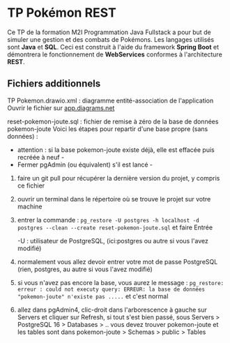 # TP Pokémon REST

Ce TP de la formation M2I Programmation Java Fullstack a pour but de simuler une gestion et des combats de Pokémons.
Les langages utilisés sont **Java** et **SQL**. Ceci est construit à l'aide du framework **Spring Boot** et démontrera le fonctionnement de **WebServices** conformes à l'architecture **REST**.

## Fichiers additionnels
TP Pokemon.drawio.xml : diagramme entité-association de l'application
Ouvrir le fichier sur [app.diagrams.net](https://app.diagrams.net)

reset-pokemon-joute.sql : fichier de remise à zéro de la base de données pokemon-joute
Voici les étapes pour repartir d'une base propre (sans données) :
- attention : si la base pokemon-joute existe déjà, elle est effacée puis recréée à neuf -
- Fermer pgAdmin (ou équivalent) s'il est lancé -
1. faire un git pull pour récupérer la dernière version du projet, y compris ce fichier
2. ouvrir un terminal dans le répertoire où se trouve le projet sur votre machine
3. entrer la commande : 
   `pg_restore -U postgres -h localhost -d postgres --clean --create reset-pokemon-joute.sql` et faire Entrée
   
   -U : utilisateur de PostgreSQL, (ici:postgres ou autre si vous l'avez modifié)
5. normalement vous allez devoir entrer votre mot de passe PostgreSQL (rien, postgres, au autre si vous l'avez modifié)
6. si vous n'avez pas encore la base, vous aurez le message :
   `pg_restore: erreur : could not executy query: ERREUR: la base de données "pokemon-joute" n'existe pas .....`
   et c'est normal
7. allez dans pgAdmin4, clic-droit dans l'arborescence à gauche sur Servers et cliquer sur Refresh, si tout s'est bien passé, sous 
   Servers > PostgreSQL 16 > Databases > .. vous devez trouver pokemon-joute et les tables sont dans pokemon-joute > Schemas > public > Tables
   
